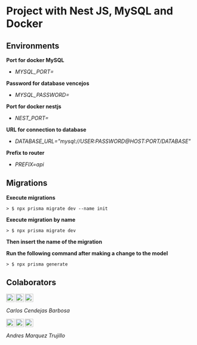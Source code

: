 # Project with Nest JS, MySQL and Docker

## Environments

**Port for docker MySQL**

- _MYSQL_PORT=_

**Password for database vencejos**

- _MYSQL_PASSWORD=_

**Port for docker nestjs**

- _NEST_PORT=_

**URL for connection to database**

- _DATABASE_URL="mysql://USER:PASSWORD@HOST:PORT/DATABASE"_

**Prefix to router**

- _PREFIX=api_

## Migrations

**Execute migrations**

```
> $ npx prisma migrate dev --name init
```

**Execute migration by name**

```
> $ npx prisma migrate dev
```

**Then insert the name of the migration**

**Run the following command after making a change to the model**

```
> $ npx prisma generate
```

## Colaborators

[<img align="left" alt="02archie | LinkedIn" width="22px" src="https://cdn.jsdelivr.net/npm/simple-icons@v3/icons/linkedin.svg" />][linkedin_carlos] [<img align="left" alt="02archie | LinkedIn" width="22px" src="https://cdn.jsdelivr.net/npm/simple-icons@3.13.0/icons/github.svg" />][github_carlos] [<img aling="left" alt="02archie" width="22px" src="https://cdn.jsdelivr.net/npm/simple-icons@3.13.0/icons/telegram.svg" />][telegram_carlos]

_Carlos Cendejas Barbosa_

[<img align="left" alt="02archie | LinkedIn" width="22px" src="https://cdn.jsdelivr.net/npm/simple-icons@v3/icons/linkedin.svg" />][linkedin_andres] [<img align="left" alt="02archie | LinkedIn" width="22px" src="https://cdn.jsdelivr.net/npm/simple-icons@3.13.0/icons/github.svg" />][github_andres] [<img aling="left" alt="02archie" width="22px" src="https://cdn.jsdelivr.net/npm/simple-icons@3.13.0/icons/telegram.svg" />][telegram_andres]

_Andres Marquez Trujillo_

[linkedin_carlos]: https://www.linkedin.com/in/cbarbosa02
[github_carlos]: https://github.com/02archie
[telegram_carlos]: https://t.me/cbchar
[linkedin_andres]: https://www.linkedin.com/in/andres-marquez-trujillo-5964211b0/
[github_andres]: https://github.com/Andres-Dead
[telegram_andres]: https://t.me//Dead_Man01
